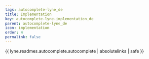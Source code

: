 ```yaml
---
tags: autocomplete-lyne_de
title: Implementation
key: autocomplete-lyne-implementation_de
parent: autocomplete-lyne_de
icon: implementation
order: 4
permalink: false  
---
```

{{ lyne.readmes.autocomplete.autocomplete | absolutelinks | safe }}


